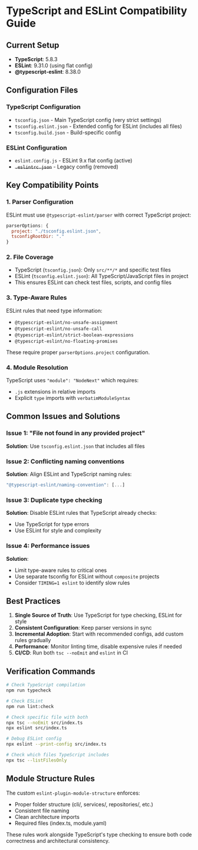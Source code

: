# TypeScript and ESLint Compatibility Guide

## Current Setup

- **TypeScript**: 5.8.3
- **ESLint**: 9.31.0 (using flat config)
- **@typescript-eslint**: 8.38.0

## Configuration Files

### TypeScript Configuration
- `tsconfig.json` - Main TypeScript config (very strict settings)
- `tsconfig.eslint.json` - Extended config for ESLint (includes all files)
- `tsconfig.build.json` - Build-specific config

### ESLint Configuration
- `eslint.config.js` - ESLint 9.x flat config (active)
- ~~`.eslintrc.json`~~ - Legacy config (removed)

## Key Compatibility Points

### 1. Parser Configuration
ESLint must use `@typescript-eslint/parser` with correct TypeScript project:
```javascript
parserOptions: {
  project: "./tsconfig.eslint.json",
  tsconfigRootDir: "."
}
```

### 2. File Coverage
- TypeScript (`tsconfig.json`): Only `src/**/*` and specific test files
- ESLint (`tsconfig.eslint.json`): All TypeScript/JavaScript files in project
- This ensures ESLint can check test files, scripts, and config files

### 3. Type-Aware Rules
ESLint rules that need type information:
- `@typescript-eslint/no-unsafe-assignment`
- `@typescript-eslint/no-unsafe-call`
- `@typescript-eslint/strict-boolean-expressions`
- `@typescript-eslint/no-floating-promises`

These require proper `parserOptions.project` configuration.

### 4. Module Resolution
TypeScript uses `"module": "NodeNext"` which requires:
- `.js` extensions in relative imports
- Explicit `type` imports with `verbatimModuleSyntax`

## Common Issues and Solutions

### Issue 1: "File not found in any provided project"
**Solution**: Use `tsconfig.eslint.json` that includes all files

### Issue 2: Conflicting naming conventions
**Solution**: Align ESLint and TypeScript naming rules:
```javascript
"@typescript-eslint/naming-convention": [...]
```

### Issue 3: Duplicate type checking
**Solution**: Disable ESLint rules that TypeScript already checks:
- Use TypeScript for type errors
- Use ESLint for style and complexity

### Issue 4: Performance issues
**Solution**: 
- Limit type-aware rules to critical ones
- Use separate tsconfig for ESLint without `composite` projects
- Consider `TIMING=1 eslint` to identify slow rules

## Best Practices

1. **Single Source of Truth**: Use TypeScript for type checking, ESLint for style
2. **Consistent Configuration**: Keep parser versions in sync
3. **Incremental Adoption**: Start with recommended configs, add custom rules gradually
4. **Performance**: Monitor linting time, disable expensive rules if needed
5. **CI/CD**: Run both `tsc --noEmit` and `eslint` in CI

## Verification Commands

```bash
# Check TypeScript compilation
npm run typecheck

# Check ESLint
npm run lint:check

# Check specific file with both
npx tsc --noEmit src/index.ts
npx eslint src/index.ts

# Debug ESLint config
npx eslint --print-config src/index.ts

# Check which files TypeScript includes
npx tsc --listFilesOnly
```

## Module Structure Rules

The custom `eslint-plugin-module-structure` enforces:
- Proper folder structure (cli/, services/, repositories/, etc.)
- Consistent file naming
- Clean architecture imports
- Required files (index.ts, module.yaml)

These rules work alongside TypeScript's type checking to ensure both code correctness and architectural consistency.